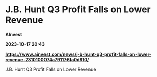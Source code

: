 # J.B. Hunt Q3 Profit Falls on Lower Revenue
**AInvest**

**2023-10-17 20:43**

**https://www.ainvest.com/news/j-b-hunt-q3-profit-falls-on-lower-revenue-2310100074a791176fa0d910/**

J.B. Hunt Q3 Profit Falls on Lower Revenue